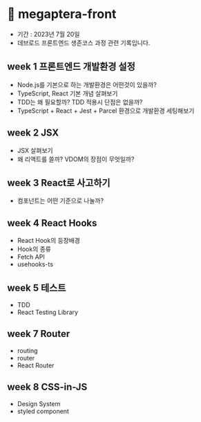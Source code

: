 # 🐋 megaptera-front

- 기간 : 2023년 7월 20일
- 데브로드 프론트엔드 생존코스 과정 관련 기록입니다.

## week 1 프론트엔드 개발환경 설정

- Node.js를 기본으로 하는 개발환경은 어떤것이 있을까?
- TypeScript, React 기본 개념 살펴보기
- TDD는 왜 필요할까? TDD 적용시 단점은 없을까?
- TypeScript + React + Jest + Parcel 환경으로 개발환경 세팅해보기

## week 2 JSX

- JSX 살펴보기
- 왜 리액트를 쓸까? VDOM의 장점이 무엇일까?

## week 3 React로 사고하기

- 컴포넌트는 어떤 기준으로 나눌까?

## week 4 React Hooks

- React Hook의 등장배경
- Hook의 종류
- Fetch API
- usehooks-ts

## week 5 테스트

- TDD
- React Testing Library

## week 7 Router

- routing
- router
- React Router

## week 8 CSS-in-JS

- Design System
- styled component
